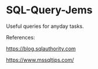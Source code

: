 # SQL-Query-Jems
Useful queries for anyday tasks.

References: 

https://blog.sqlauthority.com

https://www.mssqltips.com/
